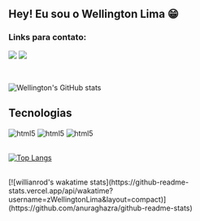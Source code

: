 ## Hey! Eu sou o Wellington Lima 😁
### Links para contato:


[![](https://img.shields.io/badge/LinkedIn-0077B5?style=for-the-badge&logo=linkedin&logoColor=white)](https://www.linkedin.com/in/wellington-lima-710b37233/)
[![](https://img.shields.io/badge/Instagram-E4405F?style=for-the-badge&logo=instagram&logoColor=white)](https://www.instagram.com/__wellingtonlima__/)

</br>

![Wellington's GitHub stats](https://github-readme-stats.vercel.app/api?username=zWellingtonLima&show_icons=true&theme=highcontrast)

## Tecnologias

<div style="display: inline_block;">

<img align="center" alt="html5" src="https://img.shields.io/badge/HTML5-E34F26?style=for-the-badge&logo=html5&logoColor=white"/>
<img align="center" alt="html5" src="https://img.shields.io/badge/CSS3-1572B6?style=for-the-badge&logo=css3&logoColor=white"/>
<img align="center" alt="html5" src="https://img.shields.io/badge/JavaScript-323330?style=for-the-badge&logo=javascript&logoColor=F7DF1E"/>

</div>
</br>

[![Top Langs](https://github-readme-stats.vercel.app/api/top-langs/?username=zWellingtonLima&layout=compact)](https://github.com/zWellingtonLima/github-readme-stats)

</br>
[![willianrod's wakatime stats](https://github-readme-stats.vercel.app/api/wakatime?username=zWellingtonLima&layout=compact)](https://github.com/anuraghazra/github-readme-stats)
